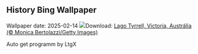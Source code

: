 ## History Bing Wallpaper
Wallpaper date: 2025-02-14
![](https://www.bing.com/th?id=OHR.LakeTyrrell_PT-BR2696993841_UHD.jpg&w=1000)Download: [Lago Tyrrell, Victoria, Austrália (© Monica Bertolazzi/Getty Images)](https://www.bing.com/th?id=OHR.LakeTyrrell_PT-BR2696993841_UHD.jpg)

Auto get programm by LtgX

